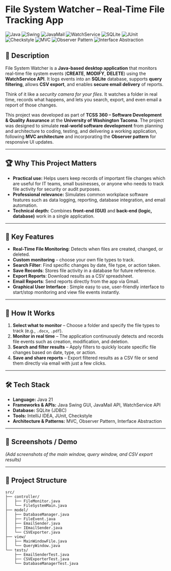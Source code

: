 # File System Watcher – Real-Time File Tracking App  
![Java](https://img.shields.io/badge/Java_21-ED8B00?style=for-the-badge&logo=openjdk&logoColor=white)
![Swing](https://img.shields.io/badge/Swing-008080?style=for-the-badge)
![JavaMail](https://img.shields.io/badge/JavaMail-FF6F00?style=for-the-badge)
![WatchService](https://img.shields.io/badge/WatchService_API-4B8BBE?style=for-the-badge)
![SQLite](https://img.shields.io/badge/SQLite-003B57?style=for-the-badge&logo=sqlite&logoColor=white)
![JUnit](https://img.shields.io/badge/JUnit-25A162?style=for-the-badge)
![Checkstyle](https://img.shields.io/badge/Checkstyle-FFD43B?style=for-the-badge)
![MVC](https://img.shields.io/badge/MVC_Architecture-2C3E50?style=for-the-badge)
![Observer Pattern](https://img.shields.io/badge/Observer_Pattern-34495E?style=for-the-badge)
![Interface Abstraction](https://img.shields.io/badge/Interface_Abstraction-7F8C8D?style=for-the-badge)



## 📌 Description 
File System Watcher is a **Java-based desktop application** that monitors real-time file system events (**CREATE**, **MODIFY**, **DELETE**) using the **WatchService API**. It logs events into an **SQLite** database, supports **query filtering**, allows **CSV export**, and enables **secure email delivery** of reports.  

Think of it like a *security camera for your files*. It watches a folder in real time, records what happens, and lets you search, export, and even email a report of those changes.  

This project was developed as part of **TCSS 360 – Software Development & Quality Assurance** at the **University of Washington Tacoma**. The project was designed to simulate **real-world software development** from planning and architecture to coding, testing, and delivering a working application, following **MVC architecture** and incorporating the **Observer pattern** for responsive UI updates.


---

## 🏆 Why This Project Matters  
- **Practical use:** Helps users keep records of important file changes which are useful for IT teams, small businesses, or anyone who needs to track file activity for security or audit purposes.  
- **Professional relevance:** Simulates common workplace software features such as data logging, reporting, database integration, and email automation.  
- **Technical depth:** Combines **front-end (GUI)** and **back-end (logic, database)** work in a single application.  

---

## 🚀 Key Features  

- **Real-Time File Monitoring**: Detects when files are created, changed, or deleted.
- **Custom monitoring** – choose your own file types to track.  
- **Search Filter**: Find specific changes by date, file type, or action taken.
- **Save Records**: Stores file activity in a database for future reference.
- **Export Reports**: Download results as a CSV spreadsheet. 
- **Email Reports**: Send reports directly from the app via Gmail.
- **Graphical User Interface** : Simple easy to use, user-friendly interface to start/stop monitoring and view file events instantly. 

---

## 📌 How It Works
1. **Select what to monitor** – Choose a folder and specify the file types to track (e.g., `.docx`, `.pdf`).  
2. **Monitor in real time** – The application continuously detects and records file events such as creation, modification, and deletion.  
3. **Search and filter results** – Apply filters to quickly locate specific file changes based on date, type, or action.  
4. **Save and share reports** – Export filtered results as a CSV file or send them directly via email with just a few clicks.  

---

## 🛠 Tech Stack  

- **Language:** Java 21  
- **Frameworks & APIs:** Java Swing GUI, JavaMail API, WatchService API  
- **Database:** SQLite (JDBC)  
- **Tools:** IntelliJ IDEA, JUnit, Checkstyle  
- **Architecture & Patterns:** MVC, Observer Pattern, Interface Abstraction  


---

## 📸 Screenshots / Demo  
*(Add screenshots of the main window, query window, and CSV export results)*  

---

## 📂 Project Structure  

```plaintext
src/
├── controller/
│   ├── FileMonitor.java
│   └── FileSystemMain.java
├── model/
│   ├── DatabaseManager.java
│   ├── FileEvent.java
│   ├── EmailSender.java
│   ├── IEmailSender.java
│   └── CSVExporter.java
├── view/
│   ├── MainWindowFile.java
│   └── QueryWindow.java
└── tests/
    ├── EmailSenderTest.java
    ├── CSVExporterTest.java
    └── DatabaseManagerTest.java


